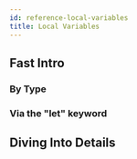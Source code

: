 ```yaml
---
id: reference-local-variables
title: Local Variables
---
```


## Fast Intro

### By Type

### Via the "let" keyword

## Diving Into Details

